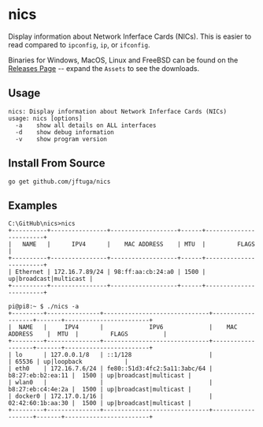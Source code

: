 # nics
Display information about Network Inferface Cards (NICs). This is easier to read compared to `ipconfig`, `ip`, or `ifconfig`.

Binaries for Windows, MacOS, Linux and FreeBSD can be found on the [Releases Page](https://github.com/jftuga/nics/releases) -- expand the `Assets` to see the downloads.

## Usage

```
nics: Display information about Network Inferface Cards (NICs)
usage: nics [options]
  -a	show all details on ALL interfaces
  -d	show debug information
  -v	show program version
```

## Install From Source

```
go get github.com/jftuga/nics
```

## Examples

```
C:\GitHub\nics>nics
+----------+----------------+-------------------+------+------------------------+
|   NAME   |      IPV4      |    MAC ADDRESS    | MTU  |         FLAGS          |
+----------+----------------+-------------------+------+------------------------+
| Ethernet | 172.16.7.89/24 | 98:ff:aa:cb:24:a0 | 1500 | up|broadcast|multicast |
+----------+----------------+-------------------+------+------------------------+
```

```
pi@pi8:~ $ ./nics -a
+---------+---------------+------------------------------+-------------------+-------+------------------------+
|  NAME   |     IPV4      |             IPV6             |    MAC ADDRESS    |  MTU  |         FLAGS          |
+---------+---------------+------------------------------+-------------------+-------+------------------------+
| lo      | 127.0.0.1/8   | ::1/128                      |                   | 65536 | up|loopback            |
| eth0    | 172.16.7.6/24 | fe80::51d3:4fc2:5a11:3abc/64 | b8:27:eb:b2:ea:11 |  1500 | up|broadcast|multicast |
| wlan0   |               |                              | b8:27:eb:c4:4e:2a |  1500 | up|broadcast|multicast |
| docker0 | 172.17.0.1/16 |                              | 02:42:60:1b:aa:30 |  1500 | up|broadcast|multicast |
+---------+---------------+------------------------------+-------------------+-------+------------------------+
```

